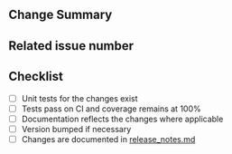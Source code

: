 <!-- Thank you for your contribution! -->
<!-- Unless your change is trivial, please create an issue to discuss the change before creating a PR -->

## Change Summary

<!-- Please give a short summary of the changes. -->

## Related issue number

<!-- Are there any issues opened that will be resolved by merging this change? -->

## Checklist

- [ ] Unit tests for the changes exist
- [ ] Tests pass on CI and coverage remains at 100%
- [ ] Documentation reflects the changes where applicable
- [ ] Version bumped if necessary
- [ ] Changes are documented in [release_notes.md](../docs/release_notes.md)
